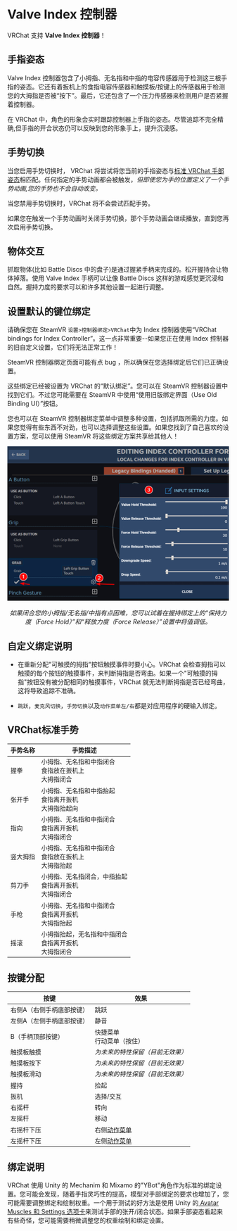 # Valve Index 控制器

VRChat 支持 **Valve Index 控制器**！

## 手指姿态

Valve Index 控制器包含了小拇指、无名指和中指的电容传感器用于检测这三根手指的姿态。它还有着扳机上的食指电容传感器和触摸板/按键上的传感器用于检测您的大拇指是否被“按下”。最后，它还包含了一个压力传感器来检测用户是否紧握着控制器。

在 VRChat 中，角色的形象会实时跟踪控制器上手指的姿态。尽管追踪不完全精确,但手指的开合状态仍可以反映到您的形象手上，提升沉浸感。

## 手势切换

当您启用手势切换时， VRChat 将尝试将您当前的手指姿态与[标准 VRChat 手部姿态](../../blank)相匹配。任何指定的手势动画都会被触发，*但即使您为手的位置定义了一个手势动画,您的手势也不会自动改变。*

当您禁用手势切换时，VRChat 将不会尝试匹配手势。

如果您在触发一个手势动画时关闭手势切换，那个手势动画会继续播放，直到您再次启用手势切换。

## 物体交互

抓取物体(比如 Battle Discs 中的盘子)是通过握紧手柄来完成的。松开握持会让物体掉落。使用 Valve Index 手柄可以让像 Battle Discs 这样的游戏感觉更沉浸和自然。握持力度的要求可以和许多其他设置一起进行调整。

## 设置默认的键位绑定

请确保您在 SteamVR `设置>控制器绑定>VRChat`中为 Index 控制器使用“VRChat bindings for Index Controller”。这一点非常重要--如果您正在使用 Index 控制器的旧自定义设置，它们将无法正常工作！

SteamVR 控制器绑定页面可能有点 bug ，所以确保在您选择绑定后它们已正确设置。

这些绑定已经被设置为 VRChat 的“默认绑定”。您可以在 SteamVR 控制器设置中找到它们。不过您可能需要在 SteamVR 中使用“使用旧版绑定界面（Use Old Binding UI）”按钮。

您也可以在 SteamVR 控制器绑定菜单中调整多种设置，包括抓取所需的力度。如果您觉得有些东西不对劲，也可以选择调整这些设置。如果您找到了自己喜欢的设置方案，您可以使用 SteamVR 将这些绑定方案共享给其他人！

![img](../../img/valve-index-1.png)

<center>

*如果闭合您的小拇指/无名指/中指有点困难，您可以试着在握持绑定上的“保持力度（Force Hold）”和“释放力度（Force Release）”设置中将值调低。*

</center>

## 自定义绑定说明

- 在重新分配"可触摸的拇指"按钮触摸事件时要小心。VRChat 会检查拇指可以触摸的每个按钮的触摸事件，来判断拇指是否弯曲。如果一个"可触摸的拇指"按钮没有被分配相同的触摸事件，VRChat 就无法判断拇指是否已经弯曲，这将导致追踪不准确。

- `跳跃`，`麦克风切换`，`手势切换`以及`动作菜单左/右`都是对应用程序的硬输入绑定。

## VRChat标准手势

手势名称 | 手势描述
-- | --
握拳 | 小拇指、无名指和中指闭合<br>食指放在扳机上<br>大拇指闭合
张开手 | 小拇指、无名指和中指抬起<br>食指离开扳机<br>大拇指抬起向
指向 | 小拇指、无名指和中指闭合<br>食指离开扳机<br>大拇指闭合
竖大拇指 | 小拇指、无名指和中指闭合<br>食指放在扳机上<br>大拇指抬起
剪刀手 | 小拇指、无名指闭合，中指抬起<br>食指离开扳机<br>大拇指闭合
手枪 | 小拇指、无名指和中指闭合<br>食指离开扳机<br>大拇指抬起
摇滚 | 小拇指抬起，无名指和中指闭合<br>食指离开扳机<br>大拇指闭合

## 按键分配

按键 | 效果
-- | --
右侧A（右侧手柄底部按键） | 跳跃
左侧A（左侧手柄底部按键） | 静音
B（手柄顶部按键） | 快捷菜单<br>行动菜单（按住）
触摸板触摸 | *为未来的特性保留（目前无效果）*
触摸板按下 | *为未来的特性保留（目前无效果）*
触摸板滑动 | *为未来的特性保留（目前无效果）*
握持 | 捡起
扳机 | 选择/交互
右摇杆 | 转向
左摇杆 | 移动
右摇杆下压  | 右侧[动作菜单](./action-menu.md)
左摇杆下压  | 左侧[动作菜单](./action-menu.md)

## 绑定说明

VRChat 使用 Unity 的 Mechanim 和 Mixamo 的"YBot"角色作为标准的绑定设置。您可能会发现，随着手指灵巧性的提高，模型对手部绑定的要求也增加了，您可能需要调整绑定和绘制权重。一个用于测试的好方法是使用 Unity 的[ Avatar Muscles 和 Settings 选项卡](https://docs.unity3d.com/Manual/MuscleDefinitions.html)来测试手部的张开/闭合状态。如果手部姿态看起来有些奇怪，您可能需要稍微调整您的权重绘制和绑定设置。

